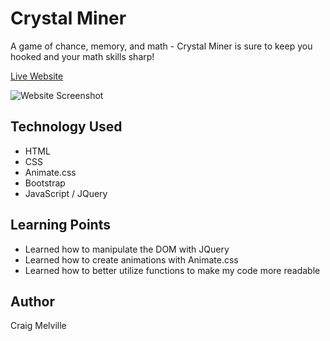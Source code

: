# Crystal Miner

A game of chance, memory, and math - Crystal Miner is sure to keep you hooked and your math skills sharp!

[Live Website](https://acekreations.github.io/Crystal-Game/)

![Website Screenshot](assets/images/screenshot.png)

## Technology Used
- HTML
- CSS
- Animate.css
- Bootstrap
- JavaScript / JQuery

## Learning Points
- Learned how to manipulate the DOM with JQuery
- Learned how to create animations with Animate.css
- Learned how to better utilize functions to make my code more readable

## Author
Craig Melville
